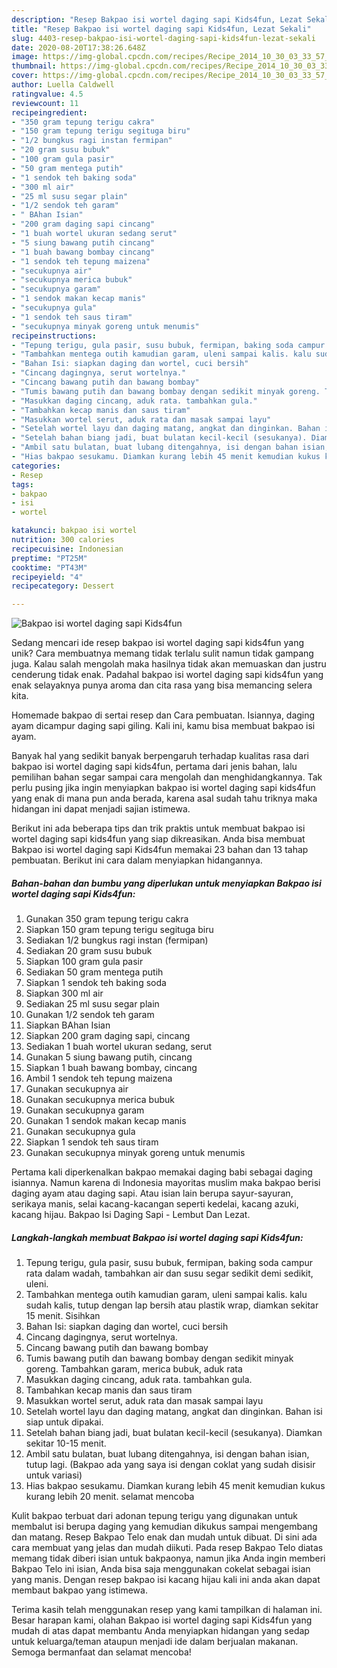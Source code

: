 ```yaml
---
description: "Resep Bakpao isi wortel daging sapi Kids4fun, Lezat Sekali"
title: "Resep Bakpao isi wortel daging sapi Kids4fun, Lezat Sekali"
slug: 4403-resep-bakpao-isi-wortel-daging-sapi-kids4fun-lezat-sekali
date: 2020-08-20T17:38:26.648Z
image: https://img-global.cpcdn.com/recipes/Recipe_2014_10_30_03_33_57_407_8f4f91bc0fe660dabc16/751x532cq70/bakpao-isi-wortel-daging-sapi-kids4fun-foto-resep-utama.jpg
thumbnail: https://img-global.cpcdn.com/recipes/Recipe_2014_10_30_03_33_57_407_8f4f91bc0fe660dabc16/751x532cq70/bakpao-isi-wortel-daging-sapi-kids4fun-foto-resep-utama.jpg
cover: https://img-global.cpcdn.com/recipes/Recipe_2014_10_30_03_33_57_407_8f4f91bc0fe660dabc16/751x532cq70/bakpao-isi-wortel-daging-sapi-kids4fun-foto-resep-utama.jpg
author: Luella Caldwell
ratingvalue: 4.5
reviewcount: 11
recipeingredient:
- "350 gram tepung terigu cakra"
- "150 gram tepung terigu segituga biru"
- "1/2 bungkus ragi instan fermipan"
- "20 gram susu bubuk"
- "100 gram gula pasir"
- "50 gram mentega putih"
- "1 sendok teh baking soda"
- "300 ml air"
- "25 ml susu segar plain"
- "1/2 sendok teh garam"
- " BAhan Isian"
- "200 gram daging sapi cincang"
- "1 buah wortel ukuran sedang serut"
- "5 siung bawang putih cincang"
- "1 buah bawang bombay cincang"
- "1 sendok teh tepung maizena"
- "secukupnya air"
- "secukupnya merica bubuk"
- "secukupnya garam"
- "1 sendok makan kecap manis"
- "secukupnya gula"
- "1 sendok teh saus tiram"
- "secukupnya minyak goreng untuk menumis"
recipeinstructions:
- "Tepung terigu, gula pasir, susu bubuk, fermipan, baking soda campur rata dalam wadah,  tambahkan air dan susu segar sedikit demi sedikit, uleni."
- "Tambahkan mentega outih kamudian garam, uleni sampai kalis. kalu sudah kalis, tutup dengan lap bersih atau plastik wrap, diamkan sekitar 15 menit. Sisihkan"
- "Bahan Isi: siapkan daging dan wortel, cuci bersih"
- "Cincang dagingnya, serut wortelnya."
- "Cincang bawang putih dan bawang bombay"
- "Tumis bawang putih dan bawang bombay dengan sedikit minyak goreng. Tambahkan garam, merica bubuk, aduk rata"
- "Masukkan daging cincang, aduk rata. tambahkan gula."
- "Tambahkan kecap manis dan saus tiram"
- "Masukkan wortel serut, aduk rata dan masak sampai layu"
- "Setelah wortel layu dan daging matang, angkat dan dinginkan. Bahan isi siap untuk dipakai."
- "Setelah bahan biang jadi, buat bulatan kecil-kecil (sesukanya). Diamkan sekitar 10-15 menit."
- "Ambil satu bulatan, buat lubang ditengahnya, isi dengan bahan isian, tutup lagi. (Bakpao ada yang saya isi dengan coklat yang sudah disisir untuk variasi)"
- "Hias bakpao sesukamu. Diamkan kurang lebih 45 menit kemudian kukus kurang lebih 20 menit. selamat mencoba"
categories:
- Resep
tags:
- bakpao
- isi
- wortel

katakunci: bakpao isi wortel 
nutrition: 300 calories
recipecuisine: Indonesian
preptime: "PT25M"
cooktime: "PT43M"
recipeyield: "4"
recipecategory: Dessert

---
```



![Bakpao isi wortel daging sapi Kids4fun](https://img-global.cpcdn.com/recipes/Recipe_2014_10_30_03_33_57_407_8f4f91bc0fe660dabc16/751x532cq70/bakpao-isi-wortel-daging-sapi-kids4fun-foto-resep-utama.jpg)

Sedang mencari ide resep bakpao isi wortel daging sapi kids4fun yang unik? Cara membuatnya memang tidak terlalu sulit namun tidak gampang juga. Kalau salah mengolah maka hasilnya tidak akan memuaskan dan justru cenderung tidak enak. Padahal bakpao isi wortel daging sapi kids4fun yang enak selayaknya punya aroma dan cita rasa yang bisa memancing selera kita.

Homemade bakpao di sertai resep dan Cara pembuatan. Isiannya, daging ayam dicampur daging sapi giling. Kali ini, kamu bisa membuat bakpao isi ayam.

Banyak hal yang sedikit banyak berpengaruh terhadap kualitas rasa dari bakpao isi wortel daging sapi kids4fun, pertama dari jenis bahan, lalu pemilihan bahan segar sampai cara mengolah dan menghidangkannya. Tak perlu pusing jika ingin menyiapkan bakpao isi wortel daging sapi kids4fun yang enak di mana pun anda berada, karena asal sudah tahu triknya maka hidangan ini dapat menjadi sajian istimewa.


Berikut ini ada beberapa tips dan trik praktis untuk membuat bakpao isi wortel daging sapi kids4fun yang siap dikreasikan. Anda bisa membuat Bakpao isi wortel daging sapi Kids4fun memakai 23 bahan dan 13 tahap pembuatan. Berikut ini cara dalam menyiapkan hidangannya.

<!--inarticleads1-->

##### Bahan-bahan dan bumbu yang diperlukan untuk menyiapkan Bakpao isi wortel daging sapi Kids4fun:

1. Gunakan 350 gram tepung terigu cakra
1. Siapkan 150 gram tepung terigu segituga biru
1. Sediakan 1/2 bungkus ragi instan (fermipan)
1. Sediakan 20 gram susu bubuk
1. Siapkan 100 gram gula pasir
1. Sediakan 50 gram mentega putih
1. Siapkan 1 sendok teh baking soda
1. Siapkan 300 ml air
1. Sediakan 25 ml susu segar plain
1. Gunakan 1/2 sendok teh garam
1. Siapkan  BAhan Isian
1. Siapkan 200 gram daging sapi, cincang
1. Sediakan 1 buah wortel ukuran sedang, serut
1. Gunakan 5 siung bawang putih, cincang
1. Siapkan 1 buah bawang bombay, cincang
1. Ambil 1 sendok teh tepung maizena
1. Gunakan secukupnya air
1. Gunakan secukupnya merica bubuk
1. Gunakan secukupnya garam
1. Gunakan 1 sendok makan kecap manis
1. Gunakan secukupnya gula
1. Siapkan 1 sendok teh saus tiram
1. Gunakan secukupnya minyak goreng untuk menumis


Pertama kali diperkenalkan bakpao memakai daging babi sebagai daging isiannya. Namun karena di Indonesia mayoritas muslim maka bakpao berisi daging ayam atau daging sapi. Atau isian lain berupa sayur-sayuran, serikaya manis, selai kacang-kacangan seperti kedelai, kacang azuki, kacang hijau. Bakpao Isi Daging Sapi - Lembut Dan Lezat. 

<!--inarticleads2-->

##### Langkah-langkah membuat Bakpao isi wortel daging sapi Kids4fun:

1. Tepung terigu, gula pasir, susu bubuk, fermipan, baking soda campur rata dalam wadah,  tambahkan air dan susu segar sedikit demi sedikit, uleni.
1. Tambahkan mentega outih kamudian garam, uleni sampai kalis. kalu sudah kalis, tutup dengan lap bersih atau plastik wrap, diamkan sekitar 15 menit. Sisihkan
1. Bahan Isi: siapkan daging dan wortel, cuci bersih
1. Cincang dagingnya, serut wortelnya.
1. Cincang bawang putih dan bawang bombay
1. Tumis bawang putih dan bawang bombay dengan sedikit minyak goreng. Tambahkan garam, merica bubuk, aduk rata
1. Masukkan daging cincang, aduk rata. tambahkan gula.
1. Tambahkan kecap manis dan saus tiram
1. Masukkan wortel serut, aduk rata dan masak sampai layu
1. Setelah wortel layu dan daging matang, angkat dan dinginkan. Bahan isi siap untuk dipakai.
1. Setelah bahan biang jadi, buat bulatan kecil-kecil (sesukanya). Diamkan sekitar 10-15 menit.
1. Ambil satu bulatan, buat lubang ditengahnya, isi dengan bahan isian, tutup lagi. (Bakpao ada yang saya isi dengan coklat yang sudah disisir untuk variasi)
1. Hias bakpao sesukamu. Diamkan kurang lebih 45 menit kemudian kukus kurang lebih 20 menit. selamat mencoba


Kulit bakpao terbuat dari adonan tepung terigu yang digunakan untuk membalut isi berupa daging yang kemudian dikukus sampai mengembang dan matang. Resep Bakpao Telo enak dan mudah untuk dibuat. Di sini ada cara membuat yang jelas dan mudah diikuti. Pada resep Bakpao Telo diatas memang tidak diberi isian untuk bakpaonya, namun jika Anda ingin memberi Bakpao Telo ini isian, Anda bisa saja menggunakan cokelat sebagai isian yang manis. Dengan resep bakpao isi kacang hijau kali ini anda akan dapat membaut bakpao yang istimewa. 

Terima kasih telah menggunakan resep yang kami tampilkan di halaman ini. Besar harapan kami, olahan Bakpao isi wortel daging sapi Kids4fun yang mudah di atas dapat membantu Anda menyiapkan hidangan yang sedap untuk keluarga/teman ataupun menjadi ide dalam berjualan makanan. Semoga bermanfaat dan selamat mencoba!
